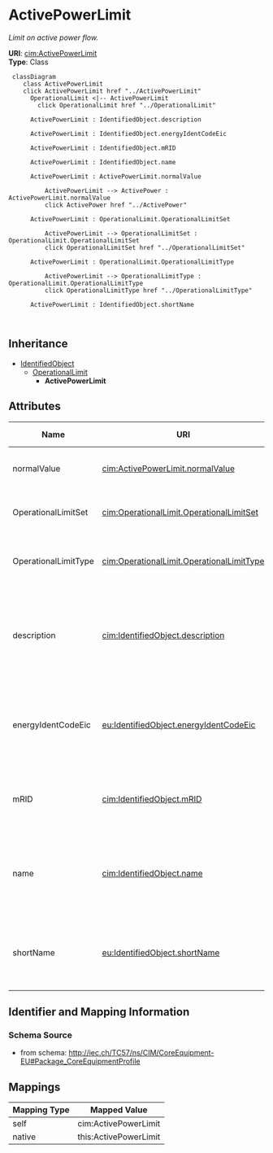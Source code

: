 # ActivePowerLimit


_Limit on active power flow._





**URI**: [cim:ActivePowerLimit](http://iec.ch/TC57/CIM100#ActivePowerLimit)<br />
**Type**: Class




```mermaid
 classDiagram
    class ActivePowerLimit
    click ActivePowerLimit href "../ActivePowerLimit"
      OperationalLimit <|-- ActivePowerLimit
        click OperationalLimit href "../OperationalLimit"
      
      ActivePowerLimit : IdentifiedObject.description
        
      ActivePowerLimit : IdentifiedObject.energyIdentCodeEic
        
      ActivePowerLimit : IdentifiedObject.mRID
        
      ActivePowerLimit : IdentifiedObject.name
        
      ActivePowerLimit : ActivePowerLimit.normalValue
        
          ActivePowerLimit --> ActivePower : ActivePowerLimit.normalValue
          click ActivePower href "../ActivePower"
        
      ActivePowerLimit : OperationalLimit.OperationalLimitSet
        
          ActivePowerLimit --> OperationalLimitSet : OperationalLimit.OperationalLimitSet
          click OperationalLimitSet href "../OperationalLimitSet"
        
      ActivePowerLimit : OperationalLimit.OperationalLimitType
        
          ActivePowerLimit --> OperationalLimitType : OperationalLimit.OperationalLimitType
          click OperationalLimitType href "../OperationalLimitType"
        
      ActivePowerLimit : IdentifiedObject.shortName
        
      
```





## Inheritance
* [IdentifiedObject](IdentifiedObject.md)
    * [OperationalLimit](OperationalLimit.md)
        * **ActivePowerLimit**



## Attributes


| Name | URI | Cardinality and Range | Description | Inheritance |
| ---  | --- | --- | --- | --- |
| normalValue | [cim:ActivePowerLimit.normalValue](http://iec.ch/TC57/CIM100#ActivePowerLimit.normalValue) | 1 <br />  [ActivePower](ActivePower.md)  | The normal value of active power limit | direct |
| OperationalLimitSet | [cim:OperationalLimit.OperationalLimitSet](http://iec.ch/TC57/CIM100#OperationalLimit.OperationalLimitSet) | 1 <br />  [OperationalLimitSet](OperationalLimitSet.md)  | The limit set to which the limit values belong | [OperationalLimit](OperationalLimit.md) |
| OperationalLimitType | [cim:OperationalLimit.OperationalLimitType](http://iec.ch/TC57/CIM100#OperationalLimit.OperationalLimitType) | 1 <br />  [OperationalLimitType](OperationalLimitType.md)  | The limit type associated with this limit | [OperationalLimit](OperationalLimit.md) |
| description | [cim:IdentifiedObject.description](http://iec.ch/TC57/CIM100#IdentifiedObject.description) | 0..1 <br />  string  | The description is a free human readable text describing or naming the object | [IdentifiedObject](IdentifiedObject.md) |
| energyIdentCodeEic | [eu:IdentifiedObject.energyIdentCodeEic](http://iec.ch/TC57/CIM100-European#IdentifiedObject.energyIdentCodeEic) | 0..1 <br />  string  | The attribute is used for an exchange of the EIC code (Energy identification ... | [IdentifiedObject](IdentifiedObject.md) |
| mRID | [cim:IdentifiedObject.mRID](http://iec.ch/TC57/CIM100#IdentifiedObject.mRID) | 1 <br />  string  | Master resource identifier issued by a model authority | [IdentifiedObject](IdentifiedObject.md) |
| name | [cim:IdentifiedObject.name](http://iec.ch/TC57/CIM100#IdentifiedObject.name) | 1 <br />  string  | The name is any free human readable and possibly non unique text naming the o... | [IdentifiedObject](IdentifiedObject.md) |
| shortName | [eu:IdentifiedObject.shortName](http://iec.ch/TC57/CIM100-European#IdentifiedObject.shortName) | 0..1 <br />  string  | The attribute is used for an exchange of a human readable short name with len... | [IdentifiedObject](IdentifiedObject.md) |









## Identifier and Mapping Information







### Schema Source


* from schema: http://iec.ch/TC57/ns/CIM/CoreEquipment-EU#Package_CoreEquipmentProfile





## Mappings

| Mapping Type | Mapped Value |
| ---  | ---  |
| self | cim:ActivePowerLimit |
| native | this:ActivePowerLimit |




